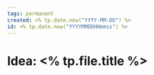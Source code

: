 ```yaml
---
tags: permanent
created: <% tp.date.now("YYYY-MM-DD") %>
id: <% tp.date.now("YYYYMMDDHHmmss") %>
---
```


# Idea: <% tp.file.title %>

